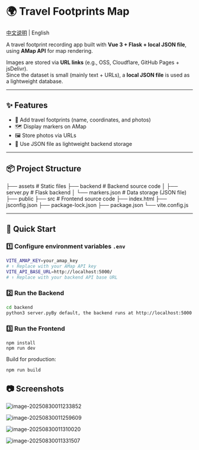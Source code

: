 # 🌍 Travel Footprints Map

[中文说明](./README.md) | English

A travel footprint recording app built with **Vue 3 + Flask + local JSON file**, using **AMap API** for map rendering.

Images are stored via **URL links** (e.g., OSS, Cloudflare, GitHub Pages + jsDelivr).  
Since the dataset is small (mainly text + URLs), a **local JSON file** is used as a lightweight database.

---

## ✨ Features

- 📍 Add travel footprints (name, coordinates, and photos)
- 🗺️ Display markers on AMap
- 🖼️ Store photos via URLs
- 💾 Use JSON file as lightweight backend storage

---

## 📦 Project Structure

├── assets # Static files
├── backend # Backend source code
│ ├── server.py # Flask backend
│ └── markers.json # Data storage (JSON file)
├── public
├── src # Frontend source code
├── index.html
├── jsconfig.json
├── package-lock.json
├── package.json
└── vite.config.js

---

## 🚀 Quick Start

### 1️⃣ Configure environment variables `.env`

```bash
VITE_AMAP_KEY=your_amap_key
# ↑ Replace with your AMap API key
VITE_API_BASE_URL=http://localhost:5000/
# ↑ Replace with your backend API base URL
```
### 2️⃣ Run the Backend

```bash
cd backend
python3 server.pyBy default, the backend runs at http://localhost:5000.
```

### 3️⃣ Run the Frontend

```
npm install
npm run dev
```


Build for production:

```
npm run build
```

## 📷 Screenshots

![image-20250830011233852](H:/git_project/vueTravelPoint/vueTravelPoint/assets/readmeImages/image-20250830011233852.png)

![image-20250830011259609](H:/git_project/vueTravelPoint/vueTravelPoint/assets/readmeImages/image-20250830011259609.png)

![image-20250830011310020](H:/git_project/vueTravelPoint/vueTravelPoint/assets/readmeImages/image-20250830011310020.png)



![image-20250830011331507](H:/git_project/vueTravelPoint/vueTravelPoint/assets/readmeImages/image-20250830011331507.png)

